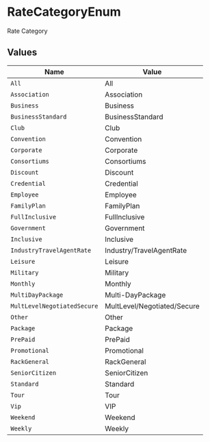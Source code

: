 # RateCategoryEnum

Rate Category


## Values

| Name                        | Value                       |
| --------------------------- | --------------------------- |
| `All`                       | All                         |
| `Association`               | Association                 |
| `Business`                  | Business                    |
| `BusinessStandard`          | BusinessStandard            |
| `Club`                      | Club                        |
| `Convention`                | Convention                  |
| `Corporate`                 | Corporate                   |
| `Consortiums`               | Consortiums                 |
| `Discount`                  | Discount                    |
| `Credential`                | Credential                  |
| `Employee`                  | Employee                    |
| `FamilyPlan`                | FamilyPlan                  |
| `FullInclusive`             | FullInclusive               |
| `Government`                | Government                  |
| `Inclusive`                 | Inclusive                   |
| `IndustryTravelAgentRate`   | Industry/TravelAgentRate    |
| `Leisure`                   | Leisure                     |
| `Military`                  | Military                    |
| `Monthly`                   | Monthly                     |
| `MultiDayPackage`           | Multi-DayPackage            |
| `MultLevelNegotiatedSecure` | MultLevel/Negotiated/Secure |
| `Other`                     | Other                       |
| `Package`                   | Package                     |
| `PrePaid`                   | PrePaid                     |
| `Promotional`               | Promotional                 |
| `RackGeneral`               | RackGeneral                 |
| `SeniorCitizen`             | SeniorCitizen               |
| `Standard`                  | Standard                    |
| `Tour`                      | Tour                        |
| `Vip`                       | VIP                         |
| `Weekend`                   | Weekend                     |
| `Weekly`                    | Weekly                      |